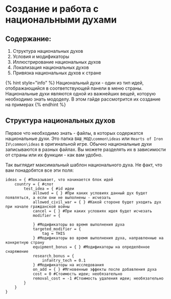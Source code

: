 # Создание и работа с национальными духами
## Содержание:
1. Структура национальных духов
2. Условия и модификаторы
3. Иллюстрирование национальных духов
4. Локализация национальных духов
5. Привязка национальных духов к стране

{% hint style="info" %}
Национальный духи - один из тип идей, отображающийся в соответствующей панели в меню страны. Национальные духи являются одной из важнейших вещей, которую необходимо знать мододелу. В этом гайде рассмотрится их создание на примерах
{% endhint %}

## Структура национальных духов

Первое что необходимо знать - файлы, в которых содержатся национальные духи. Это папка ``ВАШ_МОД\common\ideas`` или ``Hearts of Iron IV\common\ideas`` в оригинальной игре.
Обычно национальные духи записываются в разных файлах. Вы можете разделять их в зависимости от страны или их функции - как вам удобно.

Так выглядит максимальный шаблон национального духа. Не факт, что вам понадобятся все эти поля:
```
ideas = { #Показывает, что начинается блок идей
	country = { #слот
		test_idea = { #id идеи
			allowed = { } #При каких условиях данный дух будет появляться, а если они не выполнены - исчезать
			allowed_civil_war = { } #Какой стороне будет уходить дух при начале гражданской войны
			cancel = { } #При каких условиях идея будет исчезать
			modifier = {

			} #Модификаторы во время выполнения духа
			targeted_modifier = {
				tag = THIS
			} #Модификаторы во время выполнения духа, направленные на конкретную страну
			equipment_bonus = { } #Модификаторы на определённое снаряжение
			research_bonus = {
				infantry_tech = 0.1
			} #Модификаторы на исследования
			on_add = { } #Мгновенные эффекты после добавления духа
			cost = 0 #Стоимость идеи; необязательно
			removal_cost = -1 #Стоимость удаления идеи; необязательно
		}
	}	
}
```

